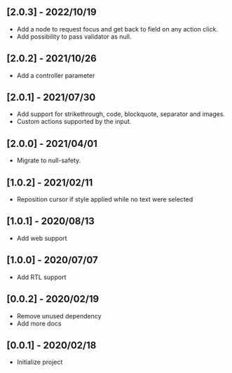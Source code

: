 ## [2.0.3] - 2022/10/19

* Add a node to request focus and get back to field on any action click.
* Add possibility to pass validator as null.

## [2.0.2] - 2021/10/26

* Add a controller parameter

## [2.0.1] - 2021/07/30

* Add support for strikethrough, code, blockquote, separator and images.
* Custom actions supported by the input.

## [2.0.0] - 2021/04/01

* Migrate to null-safety.

## [1.0.2] - 2021/02/11

* Reposition cursor if style applied while no text were selected

## [1.0.1] - 2020/08/13

* Add web support

## [1.0.0] - 2020/07/07

* Add RTL support

## [0.0.2] - 2020/02/19

* Remove unused dependency
* Add more docs

## [0.0.1] - 2020/02/18

* Initialize project
